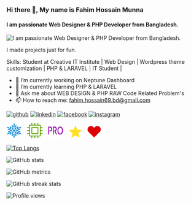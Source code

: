 ### Hi there 👋, My name is Fahim Hossain Munna
#### I am passionate Web Designer & PHP Developer from Bangladesh.
![I am passionate Web Designer & PHP Developer from Bangladesh.](https://media-exp1.licdn.com/dms/image/C5616AQEZLZRMXl7lxg/profile-displaybackgroundimage-shrink_200_800/0/1652709907881?e=1658966400&v=beta&t=B8EcV0KtkViA5NV92rvad53795mKh_Smd8L6wcPR6vk)

I made projects just for fun.

Skills: Student at Creative IT Institute | Web Design | Wordpress theme customization | PHP & LARAVEL | IT Student |

- 🔭 I’m currently working on Neptune Dashboard 
- 🌱 I’m currently learning PHP & LARAVEL 
- 💬 Ask me about WEB DESIGN & PHP RAW Code Related Problem's  
- 📫 How to reach me: fahim.hossain69.bd@gmail.com  


[<img src='https://cdn.jsdelivr.net/npm/simple-icons@3.0.1/icons/github.svg' alt='github' height='40'>](https://github.com/we-X-part-station)  [<img src='https://cdn.jsdelivr.net/npm/simple-icons@3.0.1/icons/linkedin.svg' alt='linkedin' height='40'>](https://www.linkedin.com/in/https://www.linkedin.com/in/fahim-hossain-munna-004a81219//)  [<img src='https://cdn.jsdelivr.net/npm/simple-icons@3.0.1/icons/facebook.svg' alt='facebook' height='40'>](https://www.facebook.com/https://www.facebook.com/profile.php?id=100010853890808)  [<img src='https://cdn.jsdelivr.net/npm/simple-icons@3.0.1/icons/instagram.svg' alt='instagram' height='40'>](https://www.instagram.com/https://www.instagram.com/mrvirgin___g0rila/?hl=en/)  

<a href='https://archiveprogram.github.com/'><img src='https://raw.githubusercontent.com/acervenky/animated-github-badges/master/assets/acbadge.gif' width='40' height='40'></a> <a href='https://docs.github.com/en/developers'><img src='https://raw.githubusercontent.com/acervenky/animated-github-badges/master/assets/devbadge.gif' width='40' height='40'></a> <a href='https://github.com/pricing'><img src='https://raw.githubusercontent.com/acervenky/animated-github-badges/master/assets/pro.gif' width='40' height='40'></a> <a href='https://stars.github.com/'><img src='https://raw.githubusercontent.com/acervenky/animated-github-badges/master/assets/starbadge.gif' width='35' height='35'></a> <a href='https://docs.github.com/en/github/supporting-the-open-source-community-with-github-sponsors'><img src='https://raw.githubusercontent.com/acervenky/animated-github-badges/master/assets/sponsorbadge.gif' width='35' height='35'></a> 

[![Top Langs](https://github-readme-stats.vercel.app/api/top-langs/?username=we-X-part-station)](https://github.com/anuraghazra/github-readme-stats)

![GitHub stats](https://github-readme-stats.vercel.app/api?username=we-X-part-station&show_icons=true)  

![GitHub metrics](https://metrics.lecoq.io/we-X-part-station)  

![GitHub streak stats](https://github-readme-streak-stats.herokuapp.com/?user=we-X-part-station)  

![Profile views](https://gpvc.arturio.dev/we-X-part-station)  
